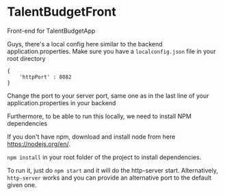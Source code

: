 # TalentBudgetFront
Front-end for TalentBudgetApp

Guys, there's a local config here similar to the backend application.properties.
Make sure you have a `localconfig.json` file in your root directory
```
{
	'httpPort' : 8082
}
```
Change the port to your server port, same one as in the last line of your application.properties in your backend

Furthermore, to be able to run this locally, we need to install NPM dependencies

If you don't have npm, download and install node from here https://nodejs.org/en/. 

`npm install` in your root folder of the project to install dependencies.

To run it, just do `npm start` and it will do the http-server start. Alternatively, `http-server` works and you can provide an alternative port to the default given one. 
